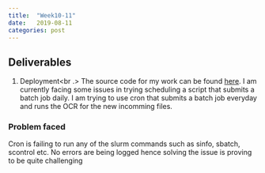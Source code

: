 ```yaml
---
title:  "Week10-11"
date:   2019-08-11 
categories: post
---
```


## Deliverables
1. Deployment<br .>
The source code for my work can be found [here](https://www.github.com/Poulami-Sarkar/Bengali-Hindi-OCR).
I am currently facing some issues in trying scheduling a script that submits a batch job daily. I am trying to use cron that submits a batch job everyday and runs the OCR for the new incomming files.

### Problem faced
Cron is failing to run any of the slurm commands such as sinfo, sbatch, scontrol etc. No errors are being logged hence solving the issue is proving to be quite challenging

